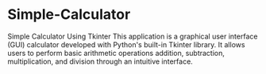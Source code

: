 # Simple-Calculator
Simple Calculator Using Tkinter 
<a>
This application is a graphical user interface (GUI) calculator developed with Python's built-in Tkinter library. It allows users to perform basic arithmetic operations addition, subtraction, multiplication, and division through an intuitive interface.​
</a>
